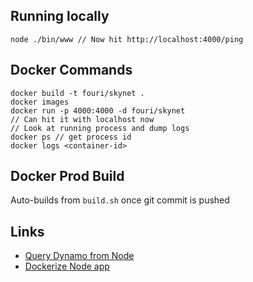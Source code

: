 
## Running locally
```
node ./bin/www // Now hit http://localhost:4000/ping
```

## Docker Commands
```
docker build -t fouri/skynet .
docker images
docker run -p 4000:4000 -d fouri/skynet
// Can hit it with localhost now
// Look at running process and dump logs
docker ps // get process id
docker logs <container-id>
```

## Docker Prod Build
Auto-builds from `build.sh` once git commit is pushed

## Links
- [Query Dynamo from Node](https://docs.aws.amazon.com/amazondynamodb/latest/developerguide/GettingStarted.NodeJs.04.html)
- [Dockerize Node app](https://nodejs.org/en/docs/guides/nodejs-docker-webapp/)
